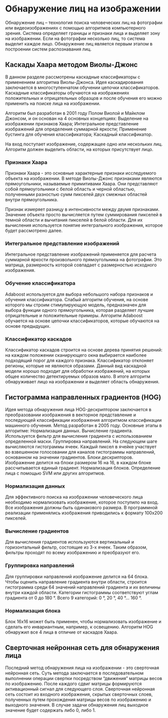 # Обнаружение лиц на изображении #
Обнаружение лиц – технология поиска человеческих лиц на фотографии или видеоизображениях с помощью алгоритмов компьютерного зрения. Система определяет границы и признаки лица и выделяет зону на изображении. Если на фотографии несколько лиц, то система выделит каждое лицо. Обнаружение лиц является первым этапом в построении систем распознавания лиц. 
## Каскады Хаара методом Виолы-Джонс ##
В данном разделе рассмотрены каскадные классификаторы с применением алгоритма Виолы-Джонса. Идея каскадирования заключается в многоступенчатом обучении цепочки классификаторов. Каскадные классификаторы обучаются на изображениях положительных и отрицательных образцов и после обучения его можно применить на поиске лица на изображении.

Алгоритм был разработан в 2001 году Полом Виолой и Майклом Джонсом, и он основан на 4 основных концепциях:
Выделение на изображении признаков Хаара;
Интегральное представление изображений для определения суммарной яркости;
Применение бустинга для обучения классификатора;
Каскадный классификатор.

На вход поступает изображение, содержащее одно или нескольких лиц. Алгоритм должен выделить области, на которых присутствует лицо.
### Признаки Хаара ###
Признаки Хаара - это основные характерные признаки исследуемого объекта на изображении. В методе Виолы-Джонс признаками являются прямоугольники, называемые примитивами Хаара. Они представляют собой прямоугольники с белой область и черной областью, полученными разностью сумм пикселей двух смежных областей внутри прямоугольника. 

Признак измеряет разницу в интенсивности между двумя признаками. Значение объекта просто вычисляется путем суммирования пикселей в темной области и вычитания пикселей в белой области. Для их вычисления используется понятие интегрального изображения, которое будет рассмотрено далее.
### Интегральное представление изображений ###
Интегральное представление изображений применяется для расчета суммарной яркости произвольного прямоугольника на фотографии. Это матрица, размерность которой совпадает с размерностью исходного изображения. 
### Обучение классификатора ###
Adaboost используется для выбора небольшого набора признаков и обучения классификатора. Слабый алгоритм обучения, на основе которого мы строим стимулирующую модель, предназначен для выбора функции одного прямоугольника, которая разделяет лучшие отрицательные и положительные примеры. Алгоритм Adaboost обучается на основе цепочки классификаторов, которые обучаются на основе предыдущих. 

### Классификатор каскадов ###
Классификатор каскадов строится на основе дерева принятия решений: на каждом положении сканирующего окна выбирается наиболее подходящий порог для каждого признака. Классификатор отклоняет регионы, которые не являются образами. Данный вид каскадной модели хорошо подходит для обработки изображений, на которых общее количество детектируемых образов мало. В итоге алгоритм обнаруживает лицо на изображении и выделяет область обнаружения.

## Гистограмма направленных градиентов (HOG) ##
Идея метода обнаружения лица HOG-дескриптором заключается в преобразовании изображения в векторное представление и последующей классификации изображения алгоритмом классификации машинного обучения. Метод разработан в 2005 году. 
Основные этапы в алгоритме:
Нормализация данных.
Вычисление градиента. Используется фильтр для вычисления градиента с использованием определенной маски.
Группировка направлений. На следующем шаге вычисляются гистограммы ячеек. Каждый пиксел в ячейке участвует во взвешенном голосовании для каналов гистограммы направлений, основанном на значении градиентов. 
Блоки дескрипторов. Изображение делится на блоки размером 16 на 16, в каждом блоке рассчитывается единый градиент.
Нормализация блоков.
Определение лица с помощью SVM или других алгоритмов.

### Нормализация данных ###
Для эффективного поиска на изображении человеческого лица необходимо нормализовать изображение, которое поступило на вход. Все изображения должны быть одинакового размера. В программной реализации применялись изображения приводились к формату 100x200 пикселей. 

### Вычисление градиентов ###
Для вычисления градиентов используются вертикальный и горизонтальный фильтр, состоящие из 3-х ячеек. Таким образом, фильтры проходят по всему изображению и преобразуют его.

### Группировка направлений ###
Для группировки направлений изображение делится на 64 блока. Чтобы оценить направление градиента внутри области, строится гистограмма среди 64 значений направлений градиента и их величины внутри каждой области. Категории гистограммы соответствуют углам градиента от 0 до 180 °. Всего 9 категорий: 0 °, 20 °, 40 °… 160 °.

### Нормализация блока ###
Блок 16x16 может быть применен, чтобы нормализовать изображение и сделать его инвариантным, например, к освещению. Алгоритм HOG обнаружил все 4 лица в отличие от каскадов Хаара.

## Сверточная нейронная сеть для обнаружения лица ##
Последний метод обнаружения лица на изображении - это сверточная нейронная сеть. Суть метода заключается в последовательном выполнении операции свертки посредством “движения” матрицы весов по изображению. После каждого сдвиг матрицы формируются активационный сигнал для следующего слоя. 
Сверточная нейронная сеть состоит из входного изображения, скрытых сверточных слоев, полученных путем прохождения матрицы весов по изображению и выходного значения. В случае задачи обнаружения лиц выходное значение будет содержать либо 0, либо 1.

